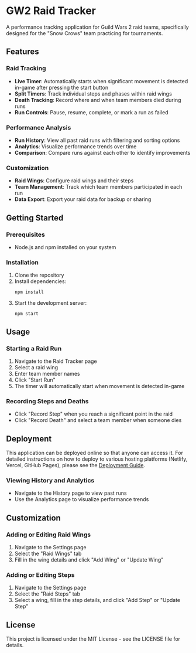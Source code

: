 # GW2 Raid Tracker

A performance tracking application for Guild Wars 2 raid teams, specifically designed for the "Snow Crows" team practicing for tournaments.

## Features

### Raid Tracking
- **Live Timer**: Automatically starts when significant movement is detected in-game after pressing the start button
- **Split Timers**: Track individual steps and phases within raid wings
- **Death Tracking**: Record where and when team members died during runs
- **Run Controls**: Pause, resume, complete, or mark a run as failed

### Performance Analysis
- **Run History**: View all past raid runs with filtering and sorting options
- **Analytics**: Visualize performance trends over time
- **Comparison**: Compare runs against each other to identify improvements

### Customization
- **Raid Wings**: Configure raid wings and their steps
- **Team Management**: Track which team members participated in each run
- **Data Export**: Export your raid data for backup or sharing

## Getting Started

### Prerequisites
- Node.js and npm installed on your system

### Installation

1. Clone the repository
2. Install dependencies:
   ```
   npm install
   ```
3. Start the development server:
   ```
   npm start
   ```

## Usage

### Starting a Raid Run
1. Navigate to the Raid Tracker page
2. Select a raid wing
3. Enter team member names
4. Click "Start Run"
5. The timer will automatically start when movement is detected in-game

### Recording Steps and Deaths
- Click "Record Step" when you reach a significant point in the raid
- Click "Record Death" and select a team member when someone dies

## Deployment

This application can be deployed online so that anyone can access it. For detailed instructions on how to deploy to various hosting platforms (Netlify, Vercel, GitHub Pages), please see the [Deployment Guide](DEPLOYMENT.md).

### Viewing History and Analytics
- Navigate to the History page to view past runs
- Use the Analytics page to visualize performance trends

## Customization

### Adding or Editing Raid Wings
1. Navigate to the Settings page
2. Select the "Raid Wings" tab
3. Fill in the wing details and click "Add Wing" or "Update Wing"

### Adding or Editing Steps
1. Navigate to the Settings page
2. Select the "Raid Steps" tab
3. Select a wing, fill in the step details, and click "Add Step" or "Update Step"


## License

This project is licensed under the MIT License - see the LICENSE file for details.
